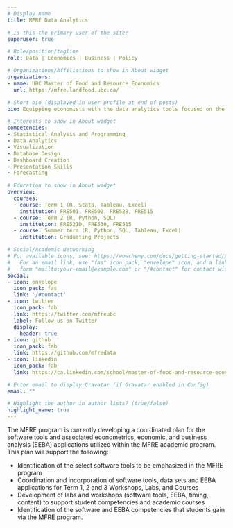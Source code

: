 ```yaml
---
# Display name
title: MFRE Data Analytics

# Is this the primary user of the site?
superuser: true

# Role/position/tagline
role: Data | Economics | Business | Policy 

# Organizations/Affiliations to show in About widget
organizations:
- name: UBC Master of Food and Resource Economics
  url: https://mfre.landfood.ubc.ca/

# Short bio (displayed in user profile at end of posts)
bio: Equipping economists with the data analytics tools focused on the FRE sector 

# Interests to show in About widget
competencies:
- Statistical Analysis and Programming
- Data Analytics
- Visualization
- Database Design
- Dashboard Creation
- Presentation Skills
- Forecasting

# Education to show in About widget
overview:
  courses:
  - course: Term 1 (R, Stata, Tableau, Excel)
    institution: FRE501, FRE502, FRE528, FRE515
  - course: Term 2 (R, Python, SQL)
    institution: FRE521D, FRE530, FRE515
  - course: Summer term (R, Python, SQL, Tableau, Excel)
    institution: Graduating Projects

# Social/Academic Networking
# For available icons, see: https://wowchemy.com/docs/getting-started/page-builder/#icons
#   For an email link, use "fas" icon pack, "envelope" icon, and a link in the
#   form "mailto:your-email@example.com" or "/#contact" for contact widget.
social:
- icon: envelope
  icon_pack: fas
  link: '/#contact'
- icon: twitter
  icon_pack: fab
  link: https://twitter.com/mfreubc
  label: Follow us on Twitter
  display:
    header: true
- icon: github
  icon_pack: fab
  link: https://github.com/mfredata
- icon: linkedin
  icon_pack: fab
  link: https://ca.linkedin.com/school/master-of-food-and-resource-economics/

# Enter email to display Gravatar (if Gravatar enabled in Config)
email: ""

# Highlight the author in author lists? (true/false)
highlight_name: true
---
```


The MFRE program is currently developing a coordinated plan for the software tools and associated econometrics, economic, and business analysis (EEBA) applications utilized within the MFRE academic program. This plan will support the following:

  - Identification of the select software tools to be emphasized in the MFRE program
  - Coordination and incorporation of software tools, data sets and EEBA applications for Term 1, 2 and 3 Workshops, Labs, and Courses
  - Development of labs and workshops (software tools, EEBA, timing, content) to support student competencies and academic courses
  - Identification of the software and EEBA competencies that students gain via the MFRE program.

